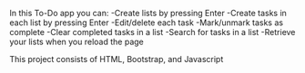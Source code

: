 In this To-Do app you can:
-Create lists by pressing Enter
-Create tasks in each list by pressing Enter
-Edit/delete each task
-Mark/unmark tasks as complete
-Clear completed tasks in a list
-Search for tasks in a list
-Retrieve your lists when you reload the page

This project consists of HTML, Bootstrap, and Javascript